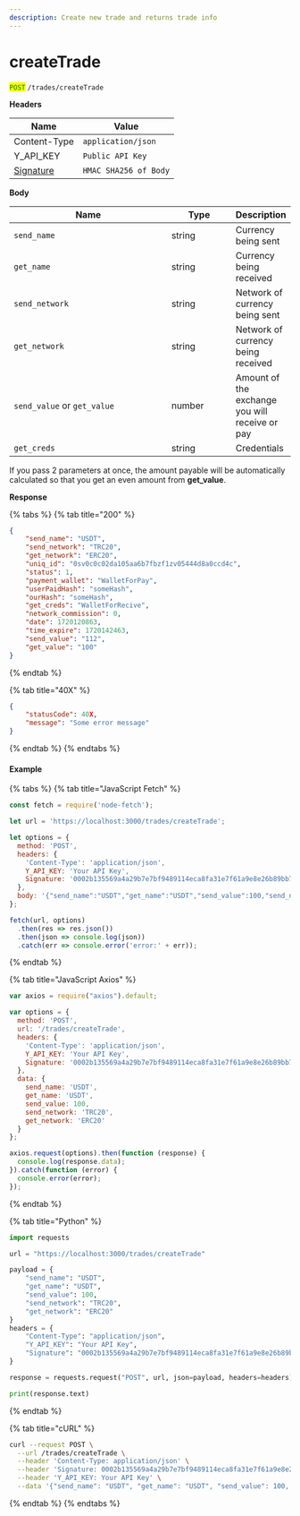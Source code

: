 ```yaml
---
description: Create new trade and returns trade info
---
```


# createTrade

<mark style="color:green;">`POST`</mark> `/trades/createTrade`

**Headers**

| Name                         | Value                 |
| ---------------------------- | --------------------- |
| Content-Type                 | `application/json`    |
| Y\_API\_KEY                  | `Public API Key`      |
| [Signature](../signature.md) | `HMAC SHA256 of Body` |

**Body**

<table><thead><tr><th width="270">Name</th><th width="100">Type</th><th>Description</th></tr></thead><tbody><tr><td><code>send_name</code></td><td>string</td><td>Currency being sent</td></tr><tr><td><code>get_name</code></td><td>string</td><td>Currency being received</td></tr><tr><td><code>send_network</code></td><td>string</td><td>Network of currency being sent</td></tr><tr><td><code>get_network</code></td><td>string</td><td>Network of currency being received</td></tr><tr><td><code>send_value</code> or <code>get_value</code></td><td>number</td><td>Amount of the exchange you will receive or pay</td></tr><tr><td><code>get_creds</code></td><td>string</td><td>Сredentials</td></tr></tbody></table>

If you pass 2 parameters at once, the amount payable will be automatically calculated so that you get an even amount from **get\_value**.



**Response**

{% tabs %}
{% tab title="200" %}
```json
{
	"send_name": "USDT",
	"send_network": "TRC20",
	"get_network": "ERC20",
	"uniq_id": "0sv0c0c02da105aa6b7fbzf1zv05444d8a0ccd4c",
	"status": 1,
	"payment_wallet": "WalletForPay",
	"userPaidHash": "someHash",
	"ourHash": "someHash",
	"get_creds": "WalletForRecive",
	"network_commission": 0,
	"date": 1720120863,
	"time_expire": 1720142463,
	"send_value": "112",
	"get_value": "100"
}
```
{% endtab %}

{% tab title="40X" %}
```json
{
	"statusCode": 40X,
	"message": "Some error message"
}
```
{% endtab %}
{% endtabs %}

#### Example

{% tabs %}
{% tab title="JavaScript Fetch" %}
```javascript
const fetch = require('node-fetch');

let url = 'https://localhost:3000/trades/createTrade';

let options = {
  method: 'POST',
  headers: {
    'Content-Type': 'application/json',
    Y_API_KEY: 'Your API Key',
    Signature: '0002b135569a4a29b7e7bf9489114eca8fa31e7f61a9e8e26b89bb7dfd4dcf5c'
  },
  body: '{"send_name":"USDT","get_name":"USDT","send_value":100,"send_network":"TRC20","get_network":"ERC20"}'
};

fetch(url, options)
  .then(res => res.json())
  .then(json => console.log(json))
  .catch(err => console.error('error:' + err));
```
{% endtab %}

{% tab title="JavaScript Axios" %}
```javascript
var axios = require("axios").default;

var options = {
  method: 'POST',
  url: '/trades/createTrade',
  headers: {
    'Content-Type': 'application/json',
    Y_API_KEY: 'Your API Key',
    Signature: '0002b135569a4a29b7e7bf9489114eca8fa31e7f61a9e8e26b89bb7dfd4dcf5c'
  },
  data: {
    send_name: 'USDT',
    get_name: 'USDT',
    send_value: 100,
    send_network: 'TRC20',
    get_network: 'ERC20'
  }
};

axios.request(options).then(function (response) {
  console.log(response.data);
}).catch(function (error) {
  console.error(error);
});
```
{% endtab %}

{% tab title="Python" %}
```python
import requests

url = "https://localhost:3000/trades/createTrade"

payload = {
    "send_name": "USDT",
    "get_name": "USDT",
    "send_value": 100,
    "send_network": "TRC20",
    "get_network": "ERC20"
}
headers = {
    "Content-Type": "application/json",
    "Y_API_KEY": "Your API Key",
    "Signature": "0002b135569a4a29b7e7bf9489114eca8fa31e7f61a9e8e26b89bb7dfd4dcf5c"
}

response = requests.request("POST", url, json=payload, headers=headers)

print(response.text)
```
{% endtab %}

{% tab title="cURL" %}
```bash
curl --request POST \
  --url /trades/createTrade \
  --header 'Content-Type: application/json' \
  --header 'Signature: 0002b135569a4a29b7e7bf9489114eca8fa31e7f61a9e8e26b89bb7dfd4dcf5c' \
  --header 'Y_API_KEY: Your API Key' \
  --data '{"send_name": "USDT", "get_name": "USDT", "send_value": 100, "send_network": "TRC20", "get_network": "ERC20"}'
```
{% endtab %}
{% endtabs %}

